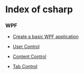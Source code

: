 
# Index of csharp


### WPF

- [Create a basic WPF application](./app)
                        
- [User Control](./user-control)
                        
- [Content Control](./content-control)
                        
- [Tab Control](./tab-control)
                        
